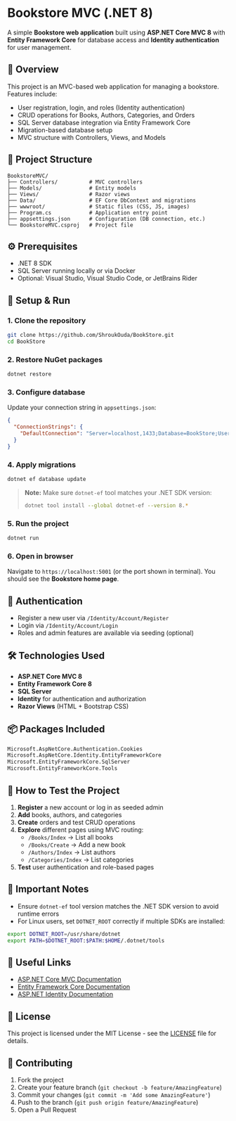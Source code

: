 # Bookstore MVC (.NET 8)

A simple **Bookstore web application** built using **ASP.NET Core MVC 8** with **Entity Framework Core** for database access and **Identity authentication** for user management.

## 📝 Overview

This project is an MVC-based web application for managing a bookstore. Features include:

- User registration, login, and roles (Identity authentication)
- CRUD operations for Books, Authors, Categories, and Orders
- SQL Server database integration via Entity Framework Core
- Migration-based database setup
- MVC structure with Controllers, Views, and Models

## 📂 Project Structure

```
BookstoreMVC/
├── Controllers/          # MVC controllers
├── Models/               # Entity models
├── Views/                # Razor views
├── Data/                 # EF Core DbContext and migrations
├── wwwroot/              # Static files (CSS, JS, images)
├── Program.cs            # Application entry point
├── appsettings.json      # Configuration (DB connection, etc.)
└── BookstoreMVC.csproj   # Project file
```

## ⚙️ Prerequisites

- .NET 8 SDK
- SQL Server running locally or via Docker
- Optional: Visual Studio, Visual Studio Code, or JetBrains Rider

## 💾 Setup & Run

### 1. Clone the repository

```bash
git clone https://github.com/ShroukOuda/BookStore.git
cd BookStore
```

### 2. Restore NuGet packages

```bash
dotnet restore
```

### 3. Configure database

Update your connection string in `appsettings.json`:

```json
{
  "ConnectionStrings": {
    "DefaultConnection": "Server=localhost,1433;Database=BookStore;User Id=sa;Password=YourPassword;TrustServerCertificate=true;MultipleActiveResultSets=true;"
  }
}
```

### 4. Apply migrations

```bash
dotnet ef database update
```

> **Note:** Make sure `dotnet-ef` tool matches your .NET SDK version:
> ```bash
> dotnet tool install --global dotnet-ef --version 8.*
> ```

### 5. Run the project

```bash
dotnet run
```

### 6. Open in browser

Navigate to `https://localhost:5001` (or the port shown in terminal).
You should see the **Bookstore home page**.

## 🔑 Authentication

- Register a new user via `/Identity/Account/Register`
- Login via `/Identity/Account/Login`
- Roles and admin features are available via seeding (optional)

## 🛠️ Technologies Used

- **ASP.NET Core MVC 8**
- **Entity Framework Core 8**
- **SQL Server**
- **Identity** for authentication and authorization
- **Razor Views** (HTML + Bootstrap CSS)

## 📦 Packages Included

```xml
Microsoft.AspNetCore.Authentication.Cookies
Microsoft.AspNetCore.Identity.EntityFrameworkCore
Microsoft.EntityFrameworkCore.SqlServer
Microsoft.EntityFrameworkCore.Tools
```

## 🚀 How to Test the Project

1. **Register** a new account or log in as seeded admin
2. **Add** books, authors, and categories
3. **Create** orders and test CRUD operations
4. **Explore** different pages using MVC routing:
   - `/Books/Index` → List all books
   - `/Books/Create` → Add a new book
   - `/Authors/Index` → List authors
   - `/Categories/Index` → List categories
5. **Test** user authentication and role-based pages

## 📜 Important Notes

- Ensure `dotnet-ef` tool version matches the .NET SDK version to avoid runtime errors
- For Linux users, set `DOTNET_ROOT` correctly if multiple SDKs are installed:

```bash
export DOTNET_ROOT=/usr/share/dotnet
export PATH=$DOTNET_ROOT:$PATH:$HOME/.dotnet/tools
```

## 🔗 Useful Links

- [ASP.NET Core MVC Documentation](https://docs.microsoft.com/en-us/aspnet/core/mvc/)
- [Entity Framework Core Documentation](https://docs.microsoft.com/en-us/ef/core/)
- [ASP.NET Identity Documentation](https://docs.microsoft.com/en-us/aspnet/core/security/authentication/identity)

## 📄 License

This project is licensed under the MIT License - see the [LICENSE](LICENSE) file for details.

## 🤝 Contributing

1. Fork the project
2. Create your feature branch (`git checkout -b feature/AmazingFeature`)
3. Commit your changes (`git commit -m 'Add some AmazingFeature'`)
4. Push to the branch (`git push origin feature/AmazingFeature`)
5. Open a Pull Request